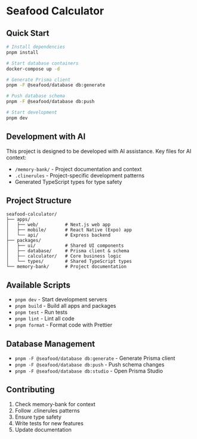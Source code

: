 # Seafood Calculator

## Quick Start

```bash
# Install dependencies
pnpm install

# Start database containers
docker-compose up -d

# Generate Prisma client
pnpm -F @seafood/database db:generate

# Push database schema
pnpm -F @seafood/database db:push

# Start development
pnpm dev
```

## Development with AI

This project is designed to be developed with AI assistance. Key files for AI context:

- `/memory-bank/` - Project documentation and context
- `.clinerules` - Project-specific development patterns
- Generated TypeScript types for type safety

## Project Structure

```
seafood-calculator/
├── apps/
│   ├── web/          # Next.js web app
│   ├── mobile/       # React Native (Expo) app
│   └── api/          # Express backend
├── packages/
│   ├── ui/           # Shared UI components
│   ├── database/     # Prisma client & schema
│   ├── calculator/   # Core business logic
│   └── types/        # Shared TypeScript types
└── memory-bank/      # Project documentation
```

## Available Scripts

- `pnpm dev` - Start development servers
- `pnpm build` - Build all apps and packages
- `pnpm test` - Run tests
- `pnpm lint` - Lint all code
- `pnpm format` - Format code with Prettier

## Database Management

- `pnpm -F @seafood/database db:generate` - Generate Prisma client
- `pnpm -F @seafood/database db:push` - Push schema changes
- `pnpm -F @seafood/database db:studio` - Open Prisma Studio

## Contributing

1. Check memory-bank for context
2. Follow .clinerules patterns
3. Ensure type safety
4. Write tests for new features
5. Update documentation